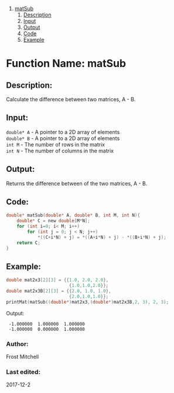 1. [matSub](#function-name-matSub)
    1. [Description](#description)
    2. [Input](#input)
    3. [Output](#output)
    4. [Code](#code)
    5. [Example](#example)


# Function Name: matSub 

## Description: 
Calculate the difference between two matrices, A - B. 

## Input:
`double* A` - A pointer to a 2D array of elements  
`double* B` - A pointer to a 2D array of elements  
`int M` - The number of rows in the matrix   
`int N` - The number of columns in the matrix   

## Output:
Returns the difference between of the two matrices, A - B.

## Code:
```c
double* matSub(double* A, double* B, int M, int N){
    double* C = new double[M*N];
    for (int i=0; i< M; i++)
        for (int j = 0; j < N; j++)
            *((C+i*N) + j) = *((A+i*N) + j) - *((B+i*N) + j);
    return C;
}
```

## Example:
```c
double mat2x3[2][3] = {{1.0, 2.0, 2.0},
                        {1.0,1.0,2.0}};
double mat2x3B[2][3] = {{2.0, 1.0, 1.0},
						{2.0,1.0,1.0}};
printMat(matSub((double*)mat2x3,(double*)mat2x3B,2, 3), 2, 3);
```
Output:
```
 -1.000000  1.000000  1.000000 
 -1.000000  0.000000  1.000000 
```



### Author: 
Frost Mitchell

### Last edited:
2017-12-2

